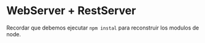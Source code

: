 # WebServer + RestServer
 
Recordar que debemos ejecutar ```npm instal``` para reconstruir los modulos de node.

